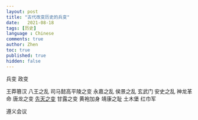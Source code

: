 ```yaml
---
layout: post
title: "古代改变历史的兵变"
date:   2021-08-18
tags: [历史]
language : Chinese
comments: true
author: Zhen
toc: true
published: true
hidden: false
---
```

兵变 政变



王莽篡汉
八王之乱
司马懿高平陵之变
永嘉之乱
侯景之乱
玄武门
安史之乱
神龙革命
唐龙之变 
[先天之变](https://zh.wikipedia.org/wiki/%E5%85%88%E5%A4%A9%E4%B9%8B%E8%AE%8A "先天之变")
甘露之变
黄袍加身
靖康之耻
土木堡
红巾军


遵义会议
<!--stackedit_data:
eyJoaXN0b3J5IjpbLTIyMzIwODA4M119
-->
